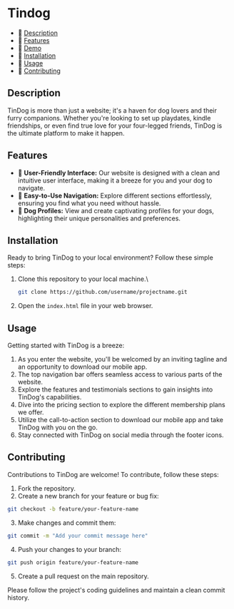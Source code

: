 # Tindog

- 🐾 [Description](#description)
- 🐾 [Features](#features)
- 🐾 [Demo](#demo)
- 🐾 [Installation](#installation)
- 🐾 [Usage](#usage)
- 🐾 [Contributing](#contributing)

## Description

TinDog is more than just a website; it's a haven for dog lovers and their furry companions. Whether you're looking to set up playdates, kindle friendships, or even find true love for your four-legged friends, TinDog is the ultimate platform to make it happen.

## Features

- 🐾 **User-Friendly Interface:** Our website is designed with a clean and intuitive user interface, making it a breeze for you and your dog to navigate.
- 🐾 **Easy-to-Use Navigation:** Explore different sections effortlessly, ensuring you find what you need without hassle.
- 🐾 **Dog Profiles:** View and create captivating profiles for your dogs, highlighting their unique personalities and preferences.

## Installation

Ready to bring TinDog to your local environment? Follow these simple steps:

1. Clone this repository to your local machine.\

   ```bash
   git clone https://github.com/username/projectname.git
   ```

2. Open the `index.html` file in your web browser.

## Usage

Getting started with TinDog is a breeze:

1. As you enter the website, you'll be welcomed by an inviting tagline and an opportunity to download our mobile app.
2. The top navigation bar offers seamless access to various parts of the website.
3. Explore the features and testimonials sections to gain insights into TinDog's capabilities.
4. Dive into the pricing section to explore the different membership plans we offer.
5. Utilize the call-to-action section to download our mobile app and take TinDog with you on the go.
6. Stay connected with TinDog on social media through the footer icons.

## Contributing

Contributions to TinDog are welcome! To contribute, follow these steps:

1. Fork the repository.
2. Create a new branch for your feature or bug fix:

```bash
git checkout -b feature/your-feature-name
```

3. Make changes and commit them:

```bash
git commit -m "Add your commit message here"
```

4. Push your changes to your branch:

```bash
git push origin feature/your-feature-name
```

5. Create a pull request on the main repository.

Please follow the project's coding guidelines and maintain a clean commit history.
